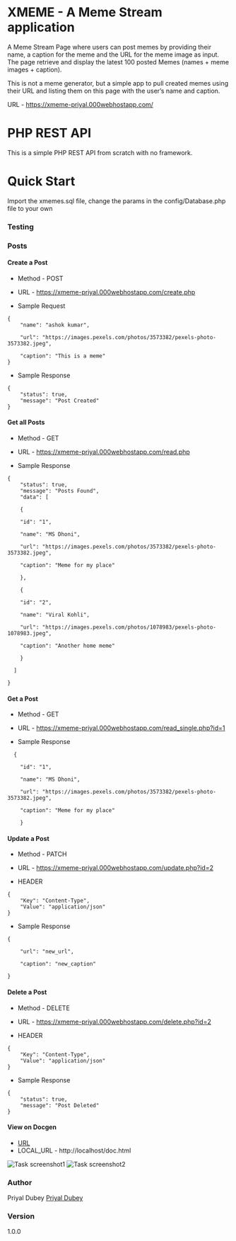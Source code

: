 # XMEME - A Meme Stream application

A Meme Stream Page where users can post memes by providing their name, a caption for the meme and the URL for the meme image as input. 
The page retrieve and display the latest 100 posted Memes (names + meme images + caption).

This is not a meme generator, but a simple app to pull created memes using their URL and listing them on this page with the user’s name and caption.

URL - https://xmeme-priyal.000webhostapp.com/

# PHP REST API

This is a simple PHP REST API from scratch with no framework.

# Quick Start

Import the xmemes.sql file, change the params in the config/Database.php file to your own

### Testing

### Posts

#### Create a Post

* Method - POST

* URL - https://xmeme-priyal.000webhostapp.com/create.php

* Sample Request

```
{
	"name": "ashok kumar",

	"url": "https://images.pexels.com/photos/3573382/pexels-photo-3573382.jpeg",

	"caption": "This is a meme"
}
```

* Sample Response

```
{
    "status": true,
    "message": "Post Created"
}
```

#### Get all Posts

* Method - GET

* URL - https://xmeme-priyal.000webhostapp.com/read.php

* Sample Response

```
{
    "status": true,
    "message": "Posts Found",
    "data": [

    {

	"id": "1",       

	"name": "MS Dhoni",

	"url": "https://images.pexels.com/photos/3573382/pexels-photo-3573382.jpeg",

	"caption": "Meme for my place"

    },

    {

	"id": "2",

	"name": "Viral Kohli",

	"url": "https://images.pexels.com/photos/1078983/pexels-photo-1078983.jpeg",

	"caption": "Another home meme"

    }

  ]

}
```

#### Get a Post

* Method - GET

* URL - https://xmeme-priyal.000webhostapp.com/read_single.php?id=1

* Sample Response

```
  {

	"id": "1",       

	"name": "MS Dhoni",

	"url": "https://images.pexels.com/photos/3573382/pexels-photo-3573382.jpeg",

	"caption": "Meme for my place"

    }
```

#### Update a Post

* Method - PATCH

* URL - https://xmeme-priyal.000webhostapp.com/update.php?id=2

* HEADER

```
{
    "Key": "Content-Type",
    "Value": "application/json"
}
```

* Sample Response

```
{

	"url": "new_url",

	"caption": "new_caption"

}
```

#### Delete a Post

* Method - DELETE

* URL - https://xmeme-priyal.000webhostapp.com/delete.php?id=2

* HEADER

```
{
    "Key": "Content-Type",
    "Value": "application/json"
}
```

* Sample Response

```
{
    "status": true,
    "message": "Post Deleted"
}
```


#### View on Docgen

* [URL](http://xmeme-priyal.000webhostapp.com/doc.html)
* LOCAL_URL - http://localhost/doc.html

![Task screenshot1](screenshot.png)
![Task screenshot2](screenshot2.png)

### Author

Priyal Dubey
[Priyal Dubey](https://xmeme-priyal.000webhostapp.com/)

### Version

1.0.0
